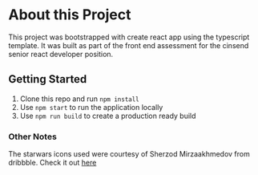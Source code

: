 # About this Project

This project was bootstrapped with create react app using the typescript template. It was built as part of the front end assessment for the cinsend senior react developer position. 

## Getting Started

1. Clone this repo and run `npm install`
3. Use `npm start` to run the application locally
3. Use `npm run build` to create a production ready build

### Other Notes

The starwars icons used were courtesy of Sherzod Mirzaakhmedov from dribbble. Check it out [here](https://dribbble.com/shots/3907212-Starwars-Icon-Set)